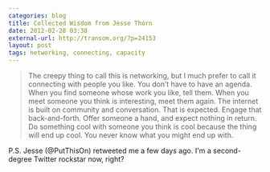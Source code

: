```yaml
---
categories: blog
title: Collected Wisdom from Jesse Thorn
date: 2012-02-28 03:38
external-url: http://transom.org/?p=24153
layout: post
tags: networking, connecting, capacity
---
```


> The creepy thing to call this is networking, but I much prefer to call it connecting with people you like. You don’t have to have an agenda. When you find someone whose work you like, tell them. When you meet someone you think is interesting, meet them again. The internet is built on community and conversation. That is expected. Engage that back-and-forth. Offer someone a hand, and expect nothing in return. Do something cool with someone you think is cool because the thing will end up cool. You never know what you might end up with.

P.S. Jesse (@PutThisOn) retweeted me a few days ago. I'm a second-degree Twitter rockstar now, right?
